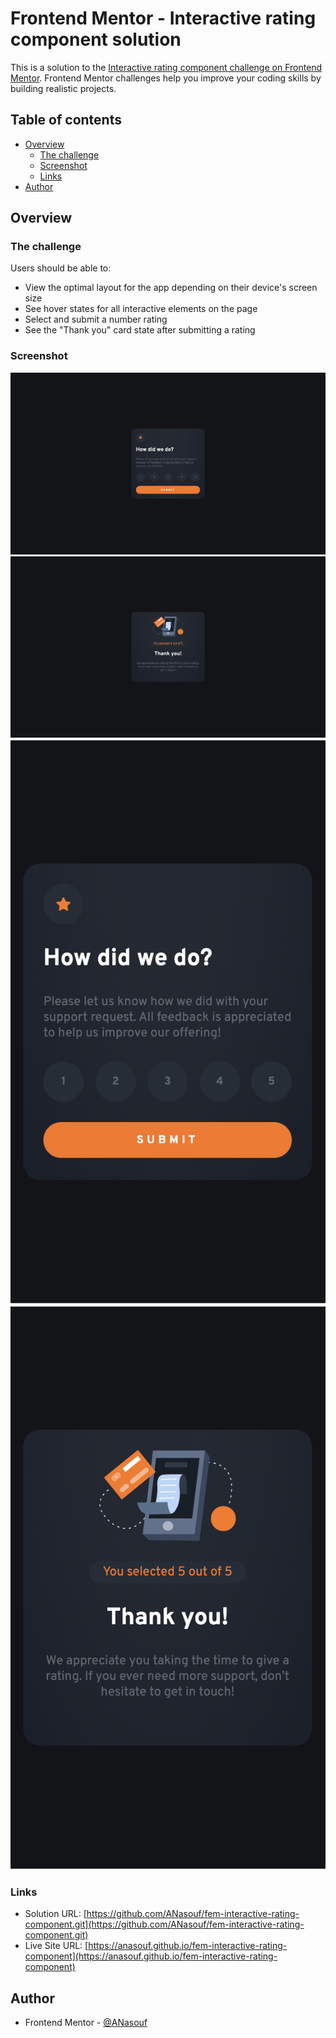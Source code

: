 # Frontend Mentor - Interactive rating component solution

This is a solution to the [Interactive rating component challenge on Frontend Mentor](https://www.frontendmentor.io/challenges/interactive-rating-component-koxpeBUmI). Frontend Mentor challenges help you improve your coding skills by building realistic projects.

## Table of contents

- [Overview](#overview)
  - [The challenge](#the-challenge)
  - [Screenshot](#screenshot)
  - [Links](#links)
- [Author](#author)

## Overview

### The challenge

Users should be able to:

- View the optimal layout for the app depending on their device's screen size
- See hover states for all interactive elements on the page
- Select and submit a number rating
- See the "Thank you" card state after submitting a rating

### Screenshot

![Desktop design](./screenshots/desktop.png)
![Desktop thank you state](./screenshots/desktop-thank-you.png)
![Mobile design](./screenshots/mobile.png)
![Mobile thank you state](./screenshots/mobile-thank-you.png)

### Links

- Solution URL: [https://github.com/ANasouf/fem-interactive-rating-component.git](https://github.com/ANasouf/fem-interactive-rating-component.git)
- Live Site URL: [https://anasouf.github.io/fem-interactive-rating-component](https://anasouf.github.io/fem-interactive-rating-component)

## Author

- Frontend Mentor - [@ANasouf](https://www.frontendmentor.io/profile/ANasouf)